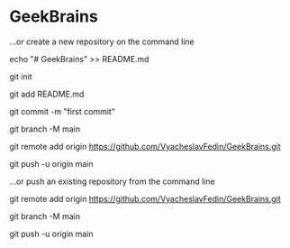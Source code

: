 # GeekBrains
…or create a new repository on the command line

echo "# GeekBrains" >> README.md

git init

git add README.md

git commit -m "first commit"

git branch -M main

git remote add origin https://github.com/VyacheslavFedin/GeekBrains.git

git push -u origin main

…or push an existing repository from the command line

git remote add origin https://github.com/VyacheslavFedin/GeekBrains.git

git branch -M main

git push -u origin main


